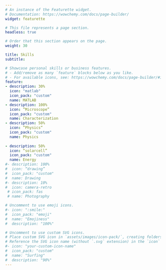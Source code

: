 ```yaml
---
# An instance of the Featurette widget.
# Documentation: https://wowchemy.com/docs/page-builder/
widget: featurette

# This file represents a page section.
headless: true

# Order that this section appears on the page.
weight: 30

title: Skills
subtitle:

# Showcase personal skills or business features.
# - Add/remove as many `feature` blocks below as you like.
# - For available icons, see: https://wowchemy.com/docs/page-builder/#icons
feature:
- description: 30%
  icon: "matlab"
  icon_pack: "custom"
  name: MATLAB
- description: 100%
  icon: ”Microscope”
  icon_pack: "custom"
  name: Characterization
- description: 50%
  icon: ”Physics“
  icon_pack: "custom"
  name: Physics
  
- description: 50%
  icon: “solarcell”
  icon_pack: "custom"
  name: Energy
#- description: 100%
#  icon: “drawing”
#  icon_pack: "custom"
#  name: Drawing
#- description: 10%
#  icon: camera-retro
 # icon_pack: fas
 # name: Photography

# Uncomment to use emoji icons.
#- icon: ":smile:"
#  icon_pack: "emoji"
#  name: "Emojiness"
#  description: "100%"  

# Uncomment to use custom SVG icons.
# Place custom SVG icon in `assets/images/icon-pack/`, creating folders if necessary.
# Reference the SVG icon name (without `.svg` extension) in the `icon` field.
#- icon: "your-custom-icon-name"
#  icon_pack: "custom"
#  name: "Surfing"
#  description: "90%"
---
```

